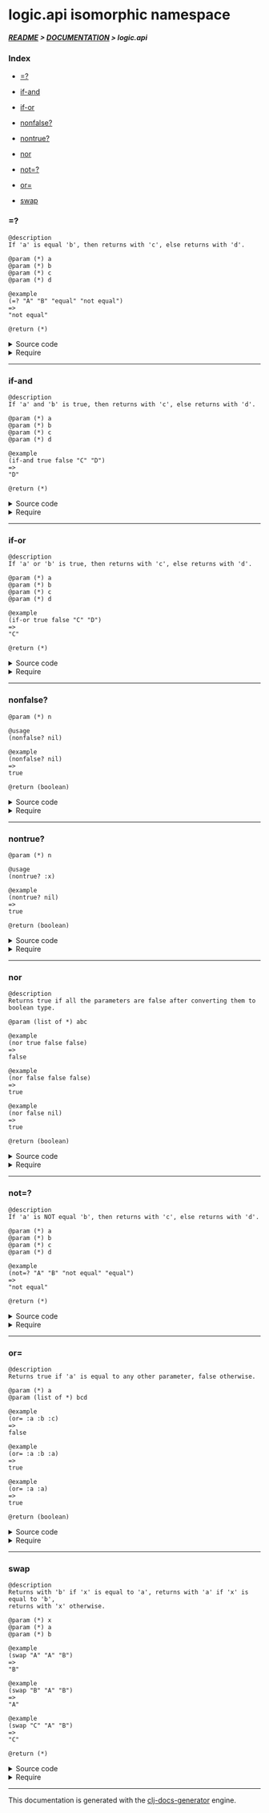 
# logic.api isomorphic namespace

##### [README](../../../README.md) > [DOCUMENTATION](../../COVER.md) > logic.api

### Index

- [=?](#)

- [if-and](#if-and)

- [if-or](#if-or)

- [nonfalse?](#nonfalse)

- [nontrue?](#nontrue)

- [nor](#nor)

- [not=?](#not)

- [or=](#or)

- [swap](#swap)

### =?

```
@description
If 'a' is equal 'b', then returns with 'c', else returns with 'd'.
```

```
@param (*) a
@param (*) b
@param (*) c
@param (*) d
```

```
@example
(=? "A" "B" "equal" "not equal")
=>
"not equal"
```

```
@return (*)
```

<details>
<summary>Source code</summary>

```
(defn =?
  ([a b c]
   (when (= a b) c))

  ([a b c d]
   (if (= a b) c d)))
```

</details>

<details>
<summary>Require</summary>

```
(ns my-namespace (:require [logic.api :refer [=?]]))

(logic.api/=? ...)
(=?           ...)
```

</details>

---

### if-and

```
@description
If 'a' and 'b' is true, then returns with 'c', else returns with 'd'.
```

```
@param (*) a
@param (*) b
@param (*) c
@param (*) d
```

```
@example
(if-and true false "C" "D")
=>
"D"
```

```
@return (*)
```

<details>
<summary>Source code</summary>

```
(defn if-and
  ([a b c]
   (when (and a b) c))

  ([a b c d]
   (if (and a b) c d)))
```

</details>

<details>
<summary>Require</summary>

```
(ns my-namespace (:require [logic.api :refer [if-and]]))

(logic.api/if-and ...)
(if-and           ...)
```

</details>

---

### if-or

```
@description
If 'a' or 'b' is true, then returns with 'c', else returns with 'd'.
```

```
@param (*) a
@param (*) b
@param (*) c
@param (*) d
```

```
@example
(if-or true false "C" "D")
=>
"C"
```

```
@return (*)
```

<details>
<summary>Source code</summary>

```
(defn if-or
  ([a b c]
   (when (or a b) c))

  ([a b c d]
   (if (or a b) c d)))
```

</details>

<details>
<summary>Require</summary>

```
(ns my-namespace (:require [logic.api :refer [if-or]]))

(logic.api/if-or ...)
(if-or           ...)
```

</details>

---

### nonfalse?

```
@param (*) n
```

```
@usage
(nonfalse? nil)
```

```
@example
(nonfalse? nil)
=>
true
```

```
@return (boolean)
```

<details>
<summary>Source code</summary>

```
(defn nonfalse?
  [n]
  (not= n false))
```

</details>

<details>
<summary>Require</summary>

```
(ns my-namespace (:require [logic.api :refer [nonfalse?]]))

(logic.api/nonfalse? ...)
(nonfalse?           ...)
```

</details>

---

### nontrue?

```
@param (*) n
```

```
@usage
(nontrue? :x)
```

```
@example
(nontrue? nil)
=>
true
```

```
@return (boolean)
```

<details>
<summary>Source code</summary>

```
(defn nontrue?
  [n]
  (not= n true))
```

</details>

<details>
<summary>Require</summary>

```
(ns my-namespace (:require [logic.api :refer [nontrue?]]))

(logic.api/nontrue? ...)
(nontrue?           ...)
```

</details>

---

### nor

```
@description
Returns true if all the parameters are false after converting them to boolean type.
```

```
@param (list of *) abc
```

```
@example
(nor true false false)
=>
false
```

```
@example
(nor false false false)
=>
true
```

```
@example
(nor false nil)
=>
true
```

```
@return (boolean)
```

<details>
<summary>Source code</summary>

```
(defn nor
  [& abc]
  (not-any? boolean abc))
```

</details>

<details>
<summary>Require</summary>

```
(ns my-namespace (:require [logic.api :refer [nor]]))

(logic.api/nor ...)
(nor           ...)
```

</details>

---

### not=?

```
@description
If 'a' is NOT equal 'b', then returns with 'c', else returns with 'd'.
```

```
@param (*) a
@param (*) b
@param (*) c
@param (*) d
```

```
@example
(not=? "A" "B" "not equal" "equal")
=>
"not equal"
```

```
@return (*)
```

<details>
<summary>Source code</summary>

```
(defn not=?
  ([a b c]
   (when-not (= a b) c))

  ([a b c d]
   (if-not (= a b) c d)))
```

</details>

<details>
<summary>Require</summary>

```
(ns my-namespace (:require [logic.api :refer [not=?]]))

(logic.api/not=? ...)
(not=?           ...)
```

</details>

---

### or=

```
@description
Returns true if 'a' is equal to any other parameter, false otherwise.
```

```
@param (*) a
@param (list of *) bcd
```

```
@example
(or= :a :b :c)
=>
false
```

```
@example
(or= :a :b :a)
=>
true
```

```
@example
(or= :a :a)
=>
true
```

```
@return (boolean)
```

<details>
<summary>Source code</summary>

```
(defn or=
  [a & bcd]
  (boolean (some #(= a %) bcd)))
```

</details>

<details>
<summary>Require</summary>

```
(ns my-namespace (:require [logic.api :refer [or=]]))

(logic.api/or= ...)
(or=           ...)
```

</details>

---

### swap

```
@description
Returns with 'b' if 'x' is equal to 'a', returns with 'a' if 'x' is equal to 'b',
returns with 'x' otherwise.
```

```
@param (*) x
@param (*) a
@param (*) b
```

```
@example
(swap "A" "A" "B")
=>
"B"
```

```
@example
(swap "B" "A" "B")
=>
"A"
```

```
@example
(swap "C" "A" "B")
=>
"C"
```

```
@return (*)
```

<details>
<summary>Source code</summary>

```
(defn swap
  [x a b]
  (cond (= x a) b
        (= x b) a
        :return x))
```

</details>

<details>
<summary>Require</summary>

```
(ns my-namespace (:require [logic.api :refer [swap]]))

(logic.api/swap ...)
(swap           ...)
```

</details>

---

This documentation is generated with the [clj-docs-generator](https://github.com/bithandshake/clj-docs-generator) engine.

